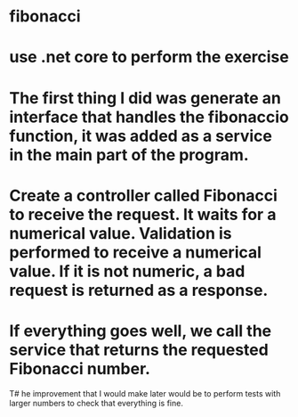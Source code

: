 # fibonacci
# use .net core to perform the exercise

# The first thing I did was generate an interface that handles the fibonaccio function, it was added as a service in the main part of the program.


# Create a controller called Fibonacci to receive the request. It waits for a numerical value. Validation is performed to receive a numerical value. If it is not numeric, a bad request is returned as a response.

# If everything goes well, we call the service that returns the requested Fibonacci number.

T# he improvement that I would make later would be to perform tests with larger numbers to check that everything is fine.